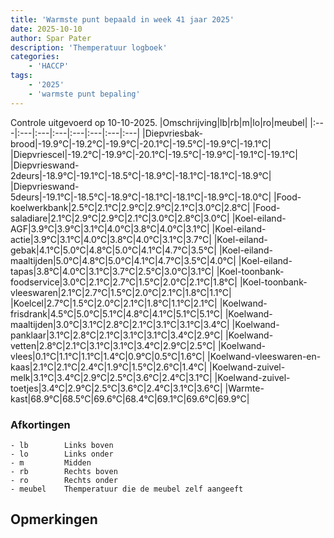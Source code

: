 ```yaml
---
title: 'Warmste punt bepaald in week 41 jaar 2025'
date: 2025-10-10
author: Spar Pater
description: 'Themperatuur logboek'
categories:
    - 'HACCP'
tags:
    - '2025'
    - 'warmste punt bepaling'
---
```

Controle uitgevoerd op 10-10-2025.
|Omschrijving|lb|rb|m|lo|ro|meubel|
|:---|:---|:---|:---|:---|:---|:---|:---|
|Diepvriesbak-brood|-19.9°C|-19.2°C|-19.9°C|-20.1°C|-19.5°C|-19.9°C|-19.1°C|
|Diepvriescel|-19.2°C|-19.9°C|-20.1°C|-19.5°C|-19.9°C|-19.1°C|-19.1°C|
|Diepvrieswand-2deurs|-18.9°C|-19.1°C|-18.5°C|-18.9°C|-18.1°C|-18.1°C|-18.9°C|
|Diepvrieswand-5deurs|-19.1°C|-18.5°C|-18.9°C|-18.1°C|-18.1°C|-18.9°C|-18.0°C|
|Food-koelwerkbank|2.5°C|2.1°C|2.9°C|2.9°C|2.1°C|3.0°C|2.8°C|
|Food-saladiare|2.1°C|2.9°C|2.9°C|2.1°C|3.0°C|2.8°C|3.0°C|
|Koel-eiland-AGF|3.9°C|3.9°C|3.1°C|4.0°C|3.8°C|4.0°C|3.1°C|
|Koel-eiland-actie|3.9°C|3.1°C|4.0°C|3.8°C|4.0°C|3.1°C|3.7°C|
|Koel-eiland-gebak|4.1°C|5.0°C|4.8°C|5.0°C|4.1°C|4.7°C|3.5°C|
|Koel-eiland-maaltijden|5.0°C|4.8°C|5.0°C|4.1°C|4.7°C|3.5°C|4.0°C|
|Koel-eiland-tapas|3.8°C|4.0°C|3.1°C|3.7°C|2.5°C|3.0°C|3.1°C|
|Koel-toonbank-foodservice|3.0°C|2.1°C|2.7°C|1.5°C|2.0°C|2.1°C|1.8°C|
|Koel-toonbank-vleeswaren|2.1°C|2.7°C|1.5°C|2.0°C|2.1°C|1.8°C|1.1°C|
|Koelcel|2.7°C|1.5°C|2.0°C|2.1°C|1.8°C|1.1°C|2.1°C|
|Koelwand-frisdrank|4.5°C|5.0°C|5.1°C|4.8°C|4.1°C|5.1°C|5.1°C|
|Koelwand-maaltijden|3.0°C|3.1°C|2.8°C|2.1°C|3.1°C|3.1°C|3.4°C|
|Koelwand-panklaar|3.1°C|2.8°C|2.1°C|3.1°C|3.1°C|3.4°C|2.9°C|
|Koelwand-vetten|2.8°C|2.1°C|3.1°C|3.1°C|3.4°C|2.9°C|2.5°C|
|Koelwand-vlees|0.1°C|1.1°C|1.1°C|1.4°C|0.9°C|0.5°C|1.6°C|
|Koelwand-vleeswaren-en-kaas|2.1°C|2.1°C|2.4°C|1.9°C|1.5°C|2.6°C|1.4°C|
|Koelwand-zuivel-melk|3.1°C|3.4°C|2.9°C|2.5°C|3.6°C|2.4°C|3.1°C|
|Koelwand-zuivel-toetjes|3.4°C|2.9°C|2.5°C|3.6°C|2.4°C|3.1°C|3.6°C|
|Warmte-kast|68.9°C|68.5°C|69.6°C|68.4°C|69.1°C|69.6°C|69.9°C|

### Afkortingen
    - lb        Links boven
    - lo        Links onder
    - m         Midden
    - rb        Rechts boven
    - ro        Rechts onder
    - meubel    Themperatuur die de meubel zelf aangeeft

## Opmerkingen


